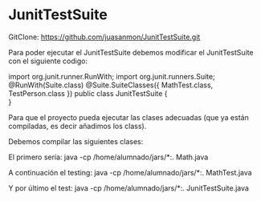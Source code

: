 # JunitTestSuite

GitClone: https://github.com/juasanmon/JunitTestSuite.git



Para poder ejecutar el JunitTestSuite debemos modificar el JunitTestSuite con el siguiente codigo:


import org.junit.runner.RunWith;
import org.junit.runners.Suite;
@RunWith(Suite.class)
@Suite.SuiteClasses({
   MathTest.class,
   TestPerson.class
})
public class JunitTestSuite {   
}  	


Para que el proyecto pueda ejecutar las clases adecuadas (que ya están compiladas, es decir añadimos los class).

Debemos compilar las siguientes clases:

El primero sería:
java -cp /home/alumnado/jars/*:. Math.java

A continuación el testing:
java -cp /home/alumnado/jars/*:. MathTest.java

Y por último el test:
java -cp /home/alumnado/jars/*:. JunitTestSuite.java
